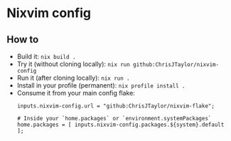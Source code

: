 # Nixvim config

## How to
- Build it: `nix build .`
- Try it (without cloning locally): `nix run github:ChrisJTaylor/nixvim-config`
- Run it (after cloning locally): `nix run .`
- Install in your profile (permanent): `nix profile install .`
- Consume it from your main config flake:
  ```
  inputs.nixvim-config.url = "github:ChrisJTaylor/nixvim-flake";

  # Inside your `home.packages` or `environment.systemPackages`
  home.packages = [ inputs.nixvim-config.packages.${system}.default ];
  ```
